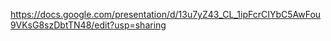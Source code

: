 https://docs.google.com/presentation/d/13u7yZ43_CL_1ipFcrCIYbC5AwFou9VKsG8szDbtTN48/edit?usp=sharing
